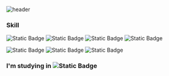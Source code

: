 <!---
leesh1997/leesh1997 is a ✨ special ✨ repository because its `README.md` (this file) appears on your GitHub profile.
You can click the Preview link to take a look at your changes.
--->

 
 
![header](https://capsule-render.vercel.app/api?type=wave&color=auto&height=300&section=header&text=Welcome%20my%20Git&fontSize=90)


### Skill

![Static Badge](https://img.shields.io/badge/C-%23A8B9CC)
![Static Badge](https://img.shields.io/badge/Java-red)
![Static Badge](https://img.shields.io/badge/python-blue)
![Static Badge](https://img.shields.io/badge/Spring-%236DB33F)

![Static Badge](https://img.shields.io/badge/Git-%23181717)
![Static Badge](https://img.shields.io/badge/Linux-%23FCC624)
![Static Badge](https://img.shields.io/badge/Mysql-%234479A1)



### I'm studying in ![Static Badge](https://img.shields.io/badge/42Seoul-%23000000)
